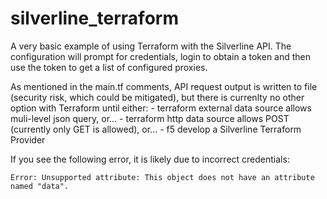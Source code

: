 # silverline_terraform

A very basic example of using Terraform with the Silverline API.  The configuration will prompt for credentials, login to obtain a token and then use the token to get a list of configured proxies.

As mentioned in the main.tf comments, API request output is written to file (security risk, which could be mitigated), but there is currenlty no other option with Terraform until either:
    - terraform external data source allows muli-level json query, or...
    - terraform http data source allows POST (currently only GET is allowed), or...
    - f5 develop a Silverline Terraform Provider

If you see the following error, it is likely due to incorrect credentials:

```Error: Unsupported attribute: This object does not have an attribute named "data".```